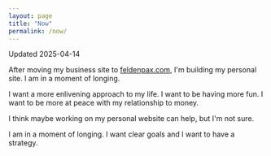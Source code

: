 ```yaml
---
layout: page
title: "Now"
permalink: /now/
---
```

Updated 2025-04-14

After moving my business site to [feldenpax.com](https://feldenpax.com), I'm building my personal site. 
I am in a moment of longing. 

I want a more enlivening approach to my life.
I want to be having more fun.
I want to be more at peace with my relationship to money.

I think maybe working on my personal website can help, but I'm not sure.

I am in a moment of longing.
I want clear goals and I want to have a strategy.